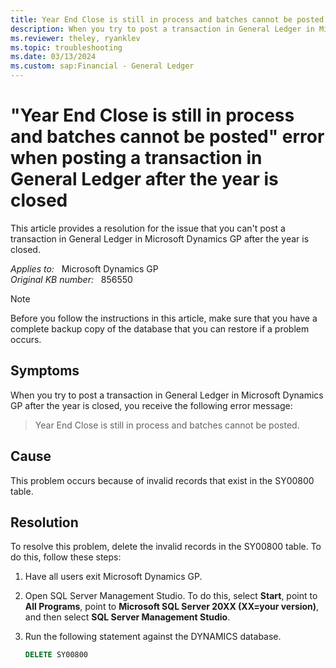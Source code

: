 ```yaml
---
title: Year End Close is still in process and batches cannot be posted error when posting a transaction after the year is closed
description: When you try to post a transaction in General Ledger in Microsoft Dynamics GP after the year is closed, you receive the error message that states Year End Close is still in process and batches cannot be posted. Provides a resolution.
ms.reviewer: theley, ryanklev
ms.topic: troubleshooting
ms.date: 03/13/2024
ms.custom: sap:Financial - General Ledger
---
```

# "Year End Close is still in process and batches cannot be posted" error when posting a transaction in General Ledger after the year is closed

This article provides a resolution for the issue that you can't post a transaction in General Ledger in Microsoft Dynamics GP after the year is closed.

_Applies to:_ &nbsp; Microsoft Dynamics GP  
_Original KB number:_ &nbsp; 856550

> [!NOTE]
> Before you follow the instructions in this article, make sure that you have a complete backup copy of the database that you can restore if a problem occurs.

## Symptoms

When you try to post a transaction in General Ledger in Microsoft Dynamics GP after the year is closed, you receive the following error message:

> Year End Close is still in process and batches cannot be posted.

## Cause

This problem occurs because of invalid records that exist in the SY00800 table.

## Resolution

To resolve this problem, delete the invalid records in the SY00800 table. To do this, follow these steps:

1. Have all users exit Microsoft Dynamics GP.

2. Open SQL Server Management Studio. To do this, select **Start**, point to **All Programs**, point to **Microsoft SQL Server 20XX (XX=your version)**, and then select **SQL Server Management Studio**.

3. Run the following statement against the DYNAMICS database.

   ```sql
   DELETE SY00800
   ```

